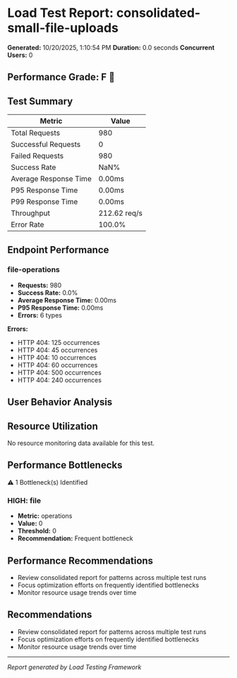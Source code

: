 # Load Test Report: consolidated-small-file-uploads

**Generated:** 10/20/2025, 1:10:54 PM
**Duration:** 0.0 seconds
**Concurrent Users:** 0

## Performance Grade: F 🔴

## Test Summary

| Metric | Value |
|--------|-------|
| Total Requests | 980 |
| Successful Requests | 0 |
| Failed Requests | 980 |
| Success Rate | NaN% |
| Average Response Time | 0.00ms |
| P95 Response Time | 0.00ms |
| P99 Response Time | 0.00ms |
| Throughput | 212.62 req/s |
| Error Rate | 100.0% |

## Endpoint Performance


### file-operations
- **Requests:** 980
- **Success Rate:** 0.0%
- **Average Response Time:** 0.00ms
- **P95 Response Time:** 0.00ms
- **Errors:** 6 types

**Errors:**
- HTTP 404: 125 occurrences
- HTTP 404: 45 occurrences
- HTTP 404: 10 occurrences
- HTTP 404: 60 occurrences
- HTTP 404: 500 occurrences
- HTTP 404: 240 occurrences



## User Behavior Analysis



## Resource Utilization

No resource monitoring data available for this test.



## Performance Bottlenecks

⚠️ 1 Bottleneck(s) Identified


### HIGH: file
- **Metric:** operations
- **Value:** 0
- **Threshold:** 0
- **Recommendation:** Frequent bottleneck

    


## Performance Recommendations

- Review consolidated report for patterns across multiple test runs
- Focus optimization efforts on frequently identified bottlenecks
- Monitor resource usage trends over time
    

## Recommendations

- Review consolidated report for patterns across multiple test runs
- Focus optimization efforts on frequently identified bottlenecks
- Monitor resource usage trends over time

---

*Report generated by Load Testing Framework*